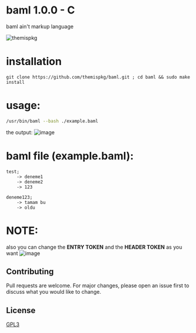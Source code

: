 # baml 1.0.0 - C
baml ain't markup language

![themispkg](https://user-images.githubusercontent.com/54551308/152642654-7400989a-de20-4c06-8030-96db6cd4a4cd.png)

# installation
```
git clone https://github.com/themispkg/baml.git ; cd baml && sudo make install
```

# usage:
```bash
/usr/bin/baml --bash ./example.baml
```
the output:
![image](https://user-images.githubusercontent.com/54551308/150812190-c880c5fa-9ba9-4b95-84d4-b7b19466d59a.png)

# baml file (example.baml):
```
test;
    -> deneme1
    -> deneme2
    -> 123

deneme123;
    -> tamam bu
    -> oldu
```

# NOTE:
also you can change the **ENTRY TOKEN** and the **HEADER TOKEN** as you want
![image](https://user-images.githubusercontent.com/54551308/150812543-44142918-a950-438c-b258-ff5458fdde6f.png)

## Contributing
Pull requests are welcome. For major changes, please open an issue first to discuss what you would like to change.

## License
[GPL3](https://choosealicense.com/licenses/gpl-3.0/)
